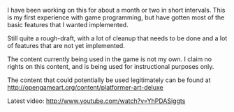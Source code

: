 I have been working on this for about a month or two in short intervals. This is my first experience with game programming, but have gotten most of the basic features that I wanted implemented.

Still quite a rough-draft, with a lot of cleanup that needs to be done and a lot of features that are not yet implemented.


The content currently being used in the game is not my own. I claim no rights on this content, and is being used for instructional purposes only.

The content that could potentially be used legitimately can be found at http://opengameart.org/content/platformer-art-deluxe


Latest video:
http://www.youtube.com/watch?v=YhPDASiggts